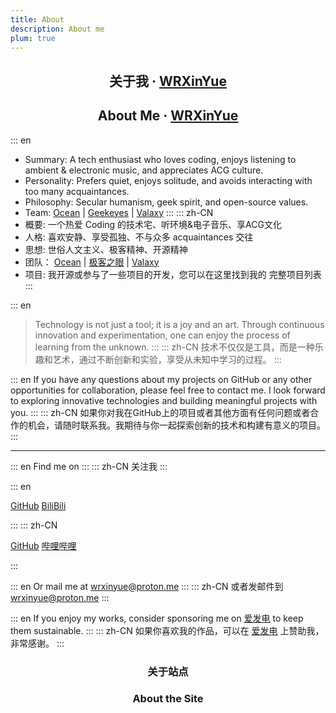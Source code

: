 ```yaml
---
title: About
description: About me
plum: true
---
```


<h2 align="center" lang="zh-CN">
  关于我 ·
  <a href="https://wrxinyue.org/about">WRXinYue</a>
</h2>

<h2 align="center" lang="en">
  About Me ·
  <a href="https://wrxinyue.org/about">WRXinYue</a>
</h2>

::: en
- Summary: A tech enthusiast who loves coding, enjoys listening to ambient & electronic music, and appreciates ACG culture.
- Personality: Prefers quiet, enjoys solitude, and avoids interacting with too many acquaintances.
- Philosophy: Secular humanism, geek spirit, and open-source values.
- Team:
[Ocean](https://oceandev.notion.site/8d46dfeeb5e242fbb8102270ca2f907e?v=836e5f4c8fc14880b0639549eb7e2ecc) |
[Geekeyes](https://www.geekeyes.cn) |
[Valaxy](https://github.com/valaxyjs)
:::
::: zh-CN
- 概要: 一个热爱 Coding 的技术宅、听环境&电子音乐、享ACG文化
- 人格: 喜欢安静、享受孤独、不与众多 acquaintances 交往
- 思想: 世俗人文主义、极客精神、开源精神
- 团队：
[Ocean](https://oceandev.notion.site/8d46dfeeb5e242fbb8102270ca2f907e?v=836e5f4c8fc14880b0639549eb7e2ecc) |
[极客之眼](https://www.geekeyes.cn) |
[Valaxy](https://github.com/valaxyjs)
- 项目: 我开源或参与了一些项目的开发，您可以在这里找到我的 <AppLink to="/projects"><span op75 i-simple-icons-github />完整项目列表</AppLink>
:::

::: en
> Technology is not just a tool; it is a joy and an art. Through continuous innovation and experimentation, one can enjoy the process of learning from the unknown.
:::
::: zh-CN
> 技术不仅仅是工具，而是一种乐趣和艺术，通过不断创新和实验，享受从未知中学习的过程。
:::

::: en
If you have any questions about my projects on GitHub or any other opportunities for collaboration, please feel free to contact me. I look forward to exploring innovative technologies and building meaningful projects with you.
:::
::: zh-CN
如果你对我在GitHub上的项目或者其他方面有任何问题或者合作的机会，请随时联系我。我期待与你一起探索创新的技术和构建有意义的项目。
:::

---

::: en
Find me on
:::
::: zh-CN
关注我
:::

::: en
<p flex="~ gap-3 wrap" class="mt--2!">
  <a href="https://github.com/WRXinYue" target="_blank"><span op75 i-simple-icons-github /> GitHub</a>
  <a href="https://space.bilibili.com/438788541" target="_blank"><span op75 i-simple-icons-bilibili /> BiliBili</a>
</p>
:::
::: zh-CN
<p flex="~ gap-3 wrap" class="mt--2!">
  <a href="https://github.com/WRXinYue" target="_blank"><span op75 i-simple-icons-github /> GitHub</a>
  <a href="https://space.bilibili.com/438788541" target="_blank"><span op75 i-simple-icons-bilibili /> 哔哩哔哩</a>
</p>
:::

::: en
Or mail me at <wrxinyue@proton.me>
:::
::: zh-CN
或者发邮件到 <wrxinyue@proton.me>
:::

::: en
If you enjoy my works, consider sponsoring me on <a href="https://afdian.com/a/wrxinyue" target="_blank"><span i-carbon-lightning class="color-amber" /> 爱发电</a> to keep them sustainable.
:::
::: zh-CN
如果你喜欢我的作品，可以在 <a href="https://afdian.com/a/wrxinyue" target="_blank"><span i-carbon-lightning class="color-amber" /> 爱发电</a> 上赞助我，非常感谢。
:::

<h3 align="center" lang="zh-CN">
  <AppLink to="/posts/blog_evolution_journey">关于站点</AppLink>
</h3>

<h3 align="center" lang="en">
  <AppLink to="/posts/blog_evolution_journey">About the Site</AppLink>
</h3>
